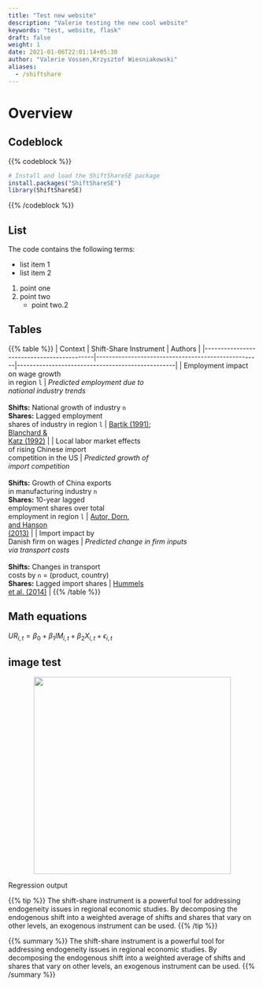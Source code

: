 ```yaml
---
title: "Test new website"
description: "Valerie testing the new cool website"
keywords: "test, website, flask"
draft: false
weight: 1
date: 2021-01-06T22:01:14+05:30
author: "Valerie Vossen,Krzysztof Wiesniakowski"
aliases:
  - /shiftshare
---
```


# Overview

## Codeblock

{{% codeblock %}}
```R
# Install and load the ShiftShareSE package
install.packages("ShiftShareSE")
library(ShiftShareSE)
```
{{% /codeblock %}}

## List

The code contains the following terms:

  - list item 1 
  - list item 2

1. point one 
2. point two
    - point two.2
    

## Tables

{{% table %}}
| Context                                        | Shift-Share Instrument                                | Authors                                    |
|-------------------------------------------|----------------------------------------------------|--------------------------------------------------|
| Employment impact <br> on wage growth <br> in region `l` | *Predicted employment due to <br> national industry trends* <br><br> **Shifts:** National growth of industry `n` <br> **Shares:** Lagged employment <br> shares of industry in region `l` | [Bartik (1991)](https://research.upjohn.org/up_press/77/); <br> [Blanchard & <br> Katz (1992)](https://www.aeaweb.org/articles?id=10.1257/aer.89.2.69)  |
| Local labor market effects <br> of rising Chinese import <br> competition in the US | *Predicted growth of <br> import competition* <br><br> **Shifts:** Growth of China exports <br> in manufacturing industry `n` <br> **Shares:** 10-year lagged <br> employment shares over total <br> employment in region `l` | [Autor, Dorn, <br> and Hanson <br> (2013)](https://www.aeaweb.org/articles?id=10.1257/aer.103.6.2121)  |
| Import impact by <br> Danish firm on wages  | *Predicted change in firm inputs <br> via transport costs*<br><br> **Shifts:** Changes in transport <br> costs by `n` = (product, country) <br> **Shares:** Lagged import shares  | [Hummels <br> et al. (2014)](https://www.aeaweb.org/articles?id=10.1257/aer.104.6.1597)  |
{{% /table %}}


## Math equations

$UR_{i,t} = \beta_0 + \beta_1 IM_{i,t} + \beta_2 X_{i,t} + \epsilon_{i,t}$

## image test

<p align = "center">
<img src = "../images/corr_cause.png" width="400">
<figcaption> Regression output </figcaption>
</p>



{{% tip %}}
The shift-share instrument is a powerful tool for addressing endogeneity issues in regional economic studies. By decomposing the endogenous shift into a weighted average of shifts and shares that vary on other levels, an exogenous instrument can be used.
{{% /tip %}}


{{% summary %}}
The shift-share instrument is a powerful tool for addressing endogeneity issues in regional economic studies. By decomposing the endogenous shift into a weighted average of shifts and shares that vary on other levels, an exogenous instrument can be used.
{{% /summary %}}


